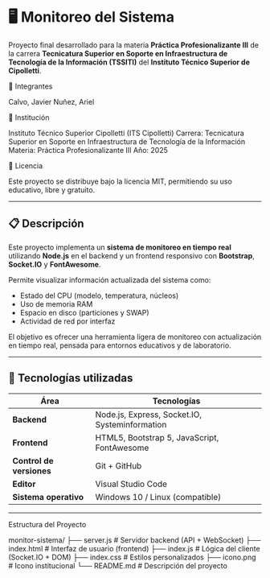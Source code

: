 # 🖥️ Monitoreo del Sistema

Proyecto final desarrollado para la materia **Práctica Profesionalizante III** de la carrera **Tecnicatura Superior en Soporte en Infraestructura de Tecnología de la Información (TSSITI)** del **Instituto Técnico Superior de Cipolletti**.

👥 Integrantes

Calvo, Javier
Nuñez, Ariel

🏫 Institución

Instituto Técnico Superior Cipolletti (ITS Cipolletti)
Carrera: Tecnicatura Superior en Soporte en Infraestructura de Tecnología de la Información
Materia: Práctica Profesionalizante III
Año: 2025

📘 Licencia

Este proyecto se distribuye bajo la licencia MIT, permitiendo su uso educativo, libre y gratuito.


---

## 📋 Descripción

Este proyecto implementa un **sistema de monitoreo en tiempo real** utilizando **Node.js** en el backend y un frontend responsivo con **Bootstrap**, **Socket.IO** y **FontAwesome**.

Permite visualizar información actualizada del sistema como:
- Estado del CPU (modelo, temperatura, núcleos)
- Uso de memoria RAM
- Espacio en disco (particiones y SWAP)
- Actividad de red por interfaz

El objetivo es ofrecer una herramienta ligera de monitoreo con actualización en tiempo real, pensada para entornos educativos y de laboratorio.

---

## 🧠 Tecnologías utilizadas

| Área 						| Tecnologías 									|
|------						|--------------									|
| **Backend** 				| Node.js, Express, Socket.IO, Systeminformation|
| **Frontend**				| HTML5, Bootstrap 5, JavaScript, FontAwesome 	|
| **Control de versiones** 	| Git + GitHub 									|
| **Editor** 				| Visual Studio Code 							|
| **Sistema operativo** 	| Windows 10 / Linux (compatible) 				|

---

Estructura del Proyecto

monitor-sistema/
├── server.js              # Servidor backend (API + WebSocket)
├── index.html             # Interfaz de usuario (frontend)
├── index.js               # Lógica del cliente (Socket.IO + DOM)
├── index.css              # Estilos personalizados
├── icono.png              # Icono institucional
└── README.md              # Descripción del proyecto
